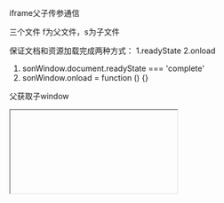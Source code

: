 iframe父子传参通信

三个文件
f为父文件，s为子文件


保证文档和资源加载完成两种方式： 1.readyState 2.onload
1. sonWindow.document.readyState === 'complete'
2. sonWindow.onload = function () {}


父获取子window
<iframe name ='iframeName' id = 'iframeId>
sonWindow == iframeName == document.getElementById('iframeId').contentWindow


子获取父window
window.parent